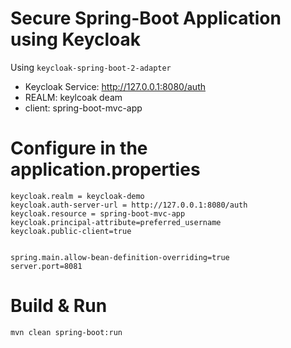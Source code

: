 # Secure Spring-Boot Application using Keycloak

Using `keycloak-spring-boot-2-adapter`

* Keycloak Service: http://127.0.0.1:8080/auth
* REALM: keylcoak deam
* client: spring-boot-mvc-app


# Configure in the application.properties

```
keycloak.realm = keycloak-demo
keycloak.auth-server-url = http://127.0.0.1:8080/auth
keycloak.resource = spring-boot-mvc-app
keycloak.principal-attribute=preferred_username
keycloak.public-client=true


spring.main.allow-bean-definition-overriding=true
server.port=8081
```


# Build & Run
`mvn clean spring-boot:run`